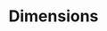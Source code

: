 ---
bigquery: https://console.cloud.google.com/bigquery?p=covid-19-dimensions-ai&page=table&d=data&t=publications
contributors: Digital Science, https://www.digital-science.com/
cost: Free for personal, non-commercial use.
description: Dimensions contains more than 100 million publications, ranging from
  articles published in scholarly journals, books and book chapters, to preprints
  and conference proceedings. All publications are contextualized with linked data
  sets, funding, publications, patents, clinical trials, and policy documents. You
  can also view associated categories, funders, institutions, and researcher profiles.
documentation: https://docs.dimensions.ai/bigquery/index.html
last_edit: 04/10/2022, 20:23:54
location: https://www.dimensions.ai/products/free/
maintained_by: Digital Science, https://www.digital-science.com/
schema_fields:
- category_icrp_cso
- original_assignee_countries
- subtitles
- inventor_names
- journal_lists
- open_access_categories_v2
- aliases
- journal
- researcher_ids
- date_imported_gbq
- date
- supporting_grant_ids
- funding_gbp
- category_uoa
- relationships
- book_title
- funding_amount
- open_access_categories
- pmid
- funding_currency
- category_for
- linkout
- interventions
- funding_cny
- funding_cad
- kind
- authors
- date_online
- editors
- associated_publication_doi
- types
- funder_org_countries
- date_modified
- email_address
- wikipedia_url
- research_org_state_names
- family_members_ids
- parent_id
- original_assignee
- funder_org_acronyms
- organisation_details
- category_hra
- legal_status
- research_org_state_codes
- date_print
- title
- patent_ids
- conditions
- citation_string
- category_sdg
- funder_orgs
- jurisdiction
- proceedings_title
- granted_date
- current_assignee
- filing_status
- mesh_headings
- eisbn
- granted_year
- volume
- conference
- research_org_country_names
- research_org_cities
- gender
- family_id
- research_org_countries
- funder_org
- funding_jpy
- altmetrics
- brief_title
- category_bra
- mesh_terms
- funding_usd
- pages
- phase
- assignee_countries
- associated_grant_ids
- id
- investigators
- acronym
- assignee_orgs
- cited_by_ids
- repository_url
- grant_number
- acronyms
- expiration_year
- current_assignee_orgs
- external_ids
- issue
- date_inserted
- end_date
- pmcid
- original_assignee_orgs
- funding_aud
- active_years
- acknowledgements
- publication_year
- publisher
- citations_count
- language
- original_abstract
- repository_name
- address
- funder_countries
- legal_events
- ipcr
- created_date
- priority_date
- isbn
- funder_org_state_codes
- associated_publication_pmid
- associated_publication_arxiv_id
- research_orgs
- date_normal
- doi
- concepts
- license
- source_id
- year
- arxiv_id
- labels
- associated_publication_id
- cpc
- filing_year
- resulting_publication_doi
- repository_id
- publication_date
- registry
- categories
- category_hrcs_hc
- metrics
- category_hrcs_rac
- status
- description
- funding_eur
- start_date
- resulting_publication_ids
- reference_ids
- category_rcdc
- end_year
- links
- clinical_trial_ids
- original_title
- category_icrp_ct
- current_assignee_countries
- established
- research_org_city_names
- embargo_date
- funding_details
- book_series_title
- funding_chf
- type
- funding_nzd
- abstract
- citations
- application_number
- start_year
- funder_org_cities
- priority_year
- foa_number
- family_count
- filing_date
- name
- publication_ids
- expiration_date
shortname: dimensions
tags:
- scholarly literature
- patents
- funding
- clinical trials
- academic profiles
terms_of_use: 'Use of both the Dimensions COVID-19 dataset and full Dimensions dataset
  are subject to the Dimensions Terms of use: https://www.dimensions.ai/policies-terms-legal '
title: Dimensions
uuid: dcff88bd-fe6b-4fdb-8159-809bf9d7bc1c
---